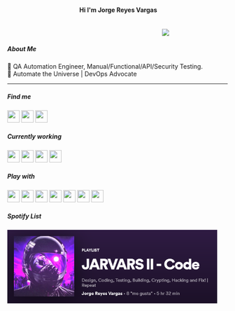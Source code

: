 #### <p align="center">️ Hi I'm Jorge Reyes Vargas </p>

</br>

<img align="right" width="150" src="https://github.com/jarvars/jarvars.github.io/blob/master/assets/img/logo1.png?raw=true"/>

</br>

##### About Me

🐛 QA Automation Engineer, Manual/Functional/API/Security Testing.  
🤖 Automate the Universe | DevOps Advocate  

---

##### Find me
 <a href="https://www.linkedin.com/in/jarvars"><img height="28" width="28" src="https://cdn.jsdelivr.net/npm/simple-icons@v3/icons/linkedin.svg"/></a> <a href="https://www.twitter.com/jar_vars"><img height="28" width="28" src="https://cdn.jsdelivr.net/npm/simple-icons@v3/icons/twitter.svg"/></a> <a href="https://steamcommunity.com/id/jarvars/"><img height="28" width="28" src="https://cdn.jsdelivr.net/npm/simple-icons@v3/icons/steam.svg"/></a>   

##### Currently working
<a href="https://www.python.org/"><img height="28" width="28" src="https://cdn.jsdelivr.net/npm/simple-icons@v3/icons/python.svg"/></a> <a href="https://docs.microsoft.com/en-us/dotnet/csharp/"><img height="28" width="28" src="https://cdn.jsdelivr.net/npm/simple-icons@v3/icons/csharp.svg"/></a> <a href="https://www.oracle.com/database/technologies/appdev/plsql.html"><img height="28" width="28" src="https://cdn.jsdelivr.net/npm/simple-icons@v3/icons/oracle.svg"/></a> <a href="https://www.elastic.co/es/what-is/elasticsearch"><img height="28" width="28" src="https://cdn.jsdelivr.net/npm/simple-icons@v3/icons/elastic.svg"/></a>
 
##### Play with
<a href="https://www.linux.org/"><img height="28" width="28" src="https://cdn.jsdelivr.net/npm/simple-icons@v3/icons/linux.svg"/></a> <a href="https://www.docker.com/"><img height="28" width="28" src="https://cdn.jsdelivr.net/npm/simple-icons@v3/icons/docker.svg"/></a> <a href="https://www.jenkins.io/"><img height="28" width="28" src="https://cdn.jsdelivr.net/npm/simple-icons@v3/icons/jenkins.svg"/></a> <a href="https://www.ansible.com/"><img height="28" width="28" src="https://cdn.jsdelivr.net/npm/simple-icons@v3/icons/ansible.svg"/></a> <a href="https://docs.microsoft.com/en-us/windows-server/"><img height="28" width="28" src="https://cdn.jsdelivr.net/npm/simple-icons@v3/icons/windows.svg"/></a> <a href="https://azure.microsoft.com/es-es/services/devops/"><img height="28" width="28" src="https://cdn.jsdelivr.net/npm/simple-icons@v3/icons/azuredevops.svg"/></a> <a href="https://www.vagrantup.com/"><img height="28" width="28" src="https://cdn.jsdelivr.net/npm/simple-icons@v3/icons/vagrant.svg"/></a>

##### Spotify List
[<img src="https://github.com/jarvars/jarvars/blob/master/assets/SpoList.png?raw=true" align="left" width="480" />](https://open.spotify.com/playlist/12W7dtBCYUtjOleI3ULgNK?si=oKL20GwqSrikkq7fZ5kPzg)
